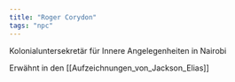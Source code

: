 ```yaml
---
title: "Roger Corydon"
tags: "npc"
---
```

Kolonialuntersekretär für Innere Angelegenheiten in Nairobi

Erwähnt in den [[Aufzeichnungen_von_Jackson_Elias]]